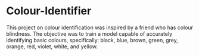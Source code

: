 # Colour-Identifier
This project on colour identification was inspired by a friend who has colour blindness. The objective was to train a model capable of accurately identifying basic colours, specifically: black, blue, brown, green, grey, orange, red, violet, white, and yellow.
